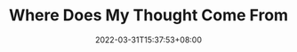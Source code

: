 ---
title: Where Does My Thought Come From
description:
toc: true
authors: []
tags: []
categories: []
series: []
date: 2022-03-31T15:37:53+08:00
lastmod: 2022-03-31T15:37:53+08:00
featuredVideo:
featuredImage:
draft: false
---
